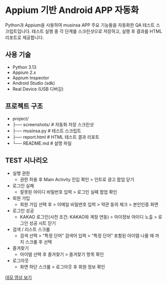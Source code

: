 # Appium 기반 Android APP 자동화

Python과 Appium을 사용하여 musinsa APP 주요 기능들을 자동화한 QA 테스트 스크립트입니다. 테스트 실행 중 각 단계를 스크린샷으로 저장하고, 실행 후 결과를 HTML 리포트로 제공합니다.


## 사용 기술
- Python 3.13
- Appium 2.x
- Appium Inspector
- Android Studio (sdk)
- Real Device (USB 디버깅)

## 프로젝트 구조
- project/
- ├── screenshots/ # 자동화 저장 스크린샷
- ├── musinsa.py # 테스트 스크립트
- ├── report.html # HTML 테스트 결과 리포트
- └── README.md # 설명 파일

## TEST 시나리오
- 실행 권한
     - 권한 허용 후 Main Activity 진입 확인 > 인트로 광고 팝업 닫기
- 로그인 실패
    - 잘못된 아이디 비밀번호 입력 > 로그인 실패 팝업 확인
- 회원 가입
    - 회원 가입 선택 후 > 이메일 비밀번호 입력  > 약관 동의 체크  > 본인인증 화면
- 로그인 성공
     - KAKAO 로그인(사전 조건: KAKAO와 계정 연동) > 마이정보 아이디 노출 > 로그인 성공 시트 닫기
- 검색 / 리스트 스크롤
     - 검색 선택 > “특정 단어” 검색어 입력 > “특정 단어” 포함된 아이템 나올 때 까지 스크롤 후 선택
- 즐겨찾기
     - 아이템 선택 후 즐겨찾기 > 즐겨찾기 항목 확인
- 로그아웃
     - 화면 하단 스크롤 > 로그아웃 후 회원 정보 확인


[데모 영상 보기](https://www.youtube.com/shorts/B9G32050-IM)